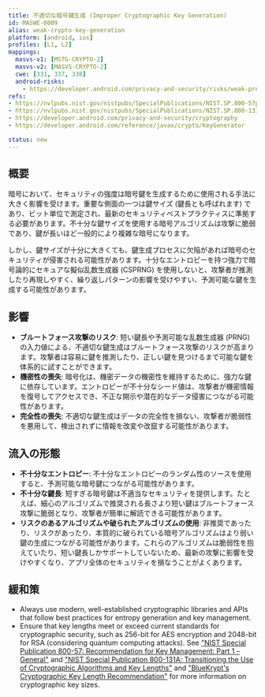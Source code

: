```yaml
---
title: 不適切な暗号鍵生成 (Improper Cryptographic Key Generation)
id: MASWE-0009
alias: weak-crypto-key-generation
platform: [android, ios]
profiles: [L1, L2]
mappings:
  masvs-v1: [MSTG-CRYPTO-2]
  masvs-v2: [MASVS-CRYPTO-2]
  cwe: [331, 337, 338]
  android-risks: 
    - https://developer.android.com/privacy-and-security/risks/weak-prng
refs:
- https://nvlpubs.nist.gov/nistpubs/SpecialPublications/NIST.SP.800-57pt1r5.pdf
- https://nvlpubs.nist.gov/nistpubs/SpecialPublications/NIST.SP.800-131Ar2.pdf
- https://developer.android.com/privacy-and-security/cryptography
- https://developer.android.com/reference/javax/crypto/KeyGenerator

status: new
---
```


## 概要

暗号において、セキュリティの強度は暗号鍵を生成するために使用される手法に大きく影響を受けます。重要な側面の一つは鍵サイズ (鍵長とも呼ばれます) であり、ビット単位で測定され、最新のセキュリティベストプラクティスに準拠する必要があります。不十分な鍵サイズを使用する暗号アルゴリズムは攻撃に脆弱であり、鍵が長いほど一般的により複雑な暗号になります。

しかし、鍵サイズが十分に大きくても、鍵生成プロセスに欠陥があれば暗号のセキュリティが侵害される可能性があります。十分なエントロピーを持つ強力で暗号論的にセキュアな擬似乱数生成器 (CSPRNG) を使用しないと、攻撃者が推測したり再現しやすく、繰り返しパターンの影響を受けやすい、予測可能な鍵を生成する可能性があります。

## 影響

- **ブルートフォース攻撃のリスク**: 短い鍵長や予測可能な乱数生成器 (PRNG) の入力値による、不適切な鍵生成はブルートフォース攻撃のリスクが高まります。攻撃者は容易に鍵を推測したり、正しい鍵を見つけるまで可能な鍵を体系的に試すことができます。
- **機密性の喪失**: 暗号化は、機密データの機密性を維持するために、強力な鍵に依存しています。エントロピーが不十分なシード値は、攻撃者が機密情報を復号してアクセスでき、不正な開示や潜在的なデータ侵害につながる可能性があります。
- **完全性の喪失**: 不適切な鍵生成はデータの完全性を損ない、攻撃者が脆弱性を悪用して、検出されずに情報を改変や改竄する可能性があります。

## 流入の形態

- **不十分なエントロピー**: 不十分なエントロピーのランダム性のソースを使用すると、予測可能な暗号鍵につながる可能性があります。
- **不十分な鍵長**: 短すぎる暗号鍵は不適当なセキュリティを提供します。たとえば、細心のアルゴリズムで推奨される長さより短い鍵はブルートフォース攻撃に脆弱となり、攻撃者が簡単に解読できる可能性があります。
- **リスクのあるアルゴリズムや破られたアルゴリズムの使用**: 非推奨であったり、リスクがあったり、本質的に破られている暗号アルゴリズムはより弱い鍵の生成につながる可能性があります。これらのアルゴリズムは脆弱性を抱えていたり、短い鍵長しかサポートしていないため、最新の攻撃に影響を受けやすくなり、アプリ全体のセキュリティを損なうことがよくあります。

## 緩和策

- Always use modern, well-established cryptographic libraries and APIs that follow best practices for entropy generation and key management.
- Ensure that key lengths meet or exceed current standards for cryptographic security, such as 256-bit for AES encryption and 2048-bit for RSA (considering quantum computing attacks). See ["NIST Special Publication 800-57: Recommendation for Key Management: Part 1 – General"](https://nvlpubs.nist.gov/nistpubs/SpecialPublications/NIST.SP.800-57pt1r5.pdf) and ["NIST Special Publication 800-131A: Transitioning the Use of Cryptographic Algorithms and Key Lengths"](https://nvlpubs.nist.gov/nistpubs/SpecialPublications/NIST.SP.800-131Ar2.pdf) and ["BlueKrypt's Cryptographic Key Length Recommendation"](https://www.keylength.com/) for more information on cryptographic key sizes.
